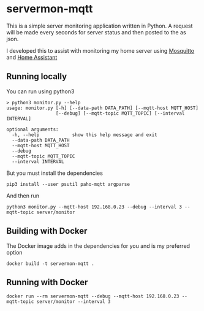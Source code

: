 # servermon-mqtt

This is a simple server monitoring application written in Python. A request will be made every <interval> seconds for server status and then posted to the <mqtt-topic> as json.

I developed this to assist with monitoring my home server using [Mosquitto](https://github.com/eclipse/mosquitto) and [Home Assistant](https://www.home-assistant.io/)

## Running locally

You can run using python3

```
> python3 monitor.py --help
usage: monitor.py [-h] [--data-path DATA_PATH] [--mqtt-host MQTT_HOST]
                  [--debug] [--mqtt-topic MQTT_TOPIC] [--interval INTERVAL]

optional arguments:
  -h, --help            show this help message and exit
  --data-path DATA_PATH
  --mqtt-host MQTT_HOST
  --debug
  --mqtt-topic MQTT_TOPIC
  --interval INTERVAL
```

But you must install the dependencies
```
pip3 install --user psutil paho-mqtt argparse
```

And then run 
```
python3 monitor.py --mqtt-host 192.168.0.23 --debug --interval 3 --mqtt-topic server/monitor
```

## Building with Docker
The Docker image adds in the dependencies for you and is my preferred option
```
docker build -t servermon-mqtt .
```

## Running with Docker
```
docker run --rm servermon-mqtt --debug --mqtt-host 192.168.0.23 --mqtt-topic server/monitor --interval 3
```
